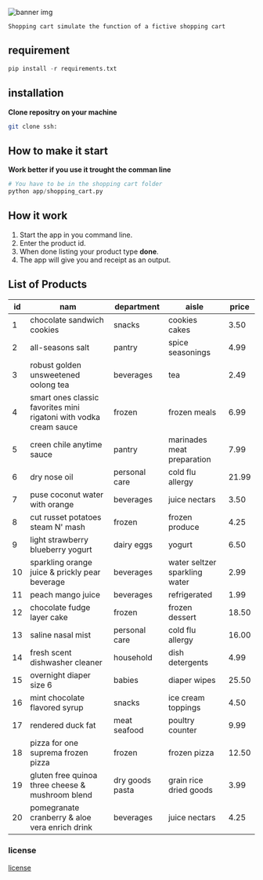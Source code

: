 ![banner img](static\Shopping_Cart_🛒(1).png)
```
Shopping cart simulate the function of a fictive shopping cart
```

## requirement
```python
pip install -r requirements.txt
```

## installation
__Clone repositry on your machine__
```sh
git clone ssh:
```
## How to make it start
__Work better if you use it trought the comman line__
```python
# You have to be in the shopping cart folder
python app/shopping_cart.py
```

## How it work
1. Start the app in you command line.
2. Enter the product id. 
3. When done listing your product type __done__. 
4. The app will give you and receipt as an output.



## List of Products

| id | nam | department | aisle | price |
|----|-----|------------|-------|-------|
|1   | chocolate sandwich cookies | snacks | cookies cakes | 3.50|
|2   | all-seasons salt| pantry | spice seasonings | 4.99 |
|3   | robust golden unsweetened oolong tea | beverages | tea | 2.49 |
|4   | smart ones classic favorites mini rigatoni with vodka cream sauce |frozen | frozen meals | 6.99 |
|5   | creen chile anytime sauce | pantry | marinades meat preparation | 7.99 |
|6   | dry nose oil | personal care | cold flu allergy | 21.99 |
|7   | puse coconut water with orange | beverages | juice nectars | 3.50 |
|8   | cut russet potatoes steam N' mash | frozen | frozen produce | 4.25 |
|9   | light strawberry blueberry yogurt | dairy eggs | yogurt | 6.50 |
|10  | sparkling orange juice & prickly pear beverage | beverages | water seltzer sparkling water | 2.99 |
|11  | peach mango juice | beverages | refrigerated | 1.99 |
|12  | chocolate fudge layer cake | frozen | frozen dessert | 18.50 |
|13  | saline nasal mist | personal care | cold flu allergy | 16.00 |
|14  | fresh scent dishwasher cleaner | household | dish detergents | 4.99|
|15  | overnight diaper size 6 | babies | diaper wipes | 25.50 |
|16  | mint chocolate flavored syrup | snacks | ice cream toppings | 4.50 |
|17  | rendered duck fat | meat seafood | poultry counter | 9.99 |
|18  | pizza for one suprema frozen pizza | frozen | frozen pizza | 12.50 |
|19  | gluten free quinoa three cheese & mushroom blend | dry goods pasta | grain rice dried goods | 3.99 |
|20  | pomegranate cranberry & aloe vera enrich drink | beverages | juice nectars | 4.25 |

### license
[license](LICENSE)